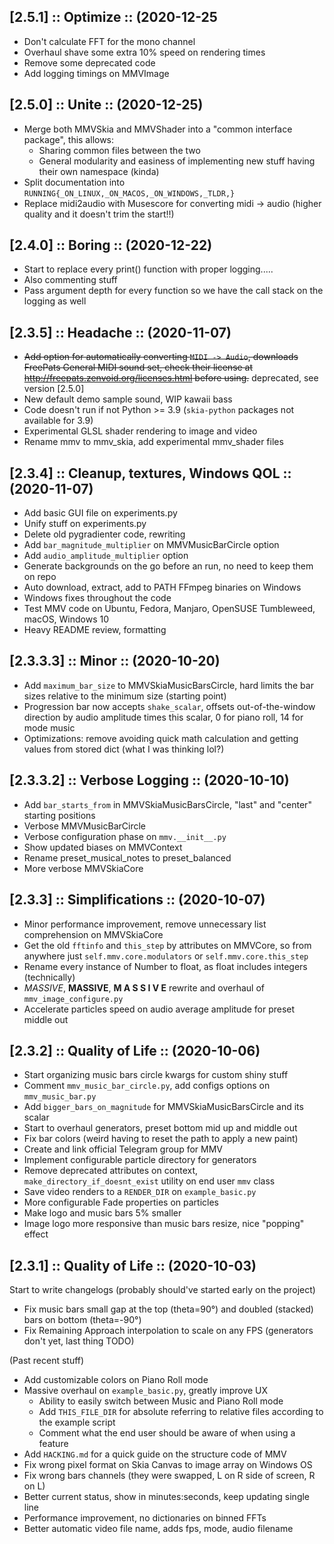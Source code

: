 ## [2.5.1] :: Optimize :: (2020-12-25
- Don't calculate FFT for the mono channel
- Overhaul shave some extra 10% speed on rendering times
- Remove some deprecated code
- Add logging timings on MMVImage

## [2.5.0] :: Unite :: (2020-12-25)
- Merge both MMVSkia and MMVShader into a "common interface package", this allows:
  - Sharing common files between the two
  - General modularity and easiness of implementing new stuff having their own namespace (kinda)
- Split documentation into `RUNNING{_ON_LINUX,_ON_MACOS,_ON_WINDOWS,_TLDR,}`
- Replace midi2audio with Musescore for converting midi -> audio (higher quality and it doesn't trim the start!!)

## [2.4.0] :: Boring :: (2020-12-22)
- Start to replace every print() function with proper logging.....
- Also commenting stuff
- Pass argument depth for every function so we have the call stack on the logging as well

## [2.3.5] :: Headache :: (2020-11-07)
- ~~Add option for automatically converting `MIDI -> Audio`, downloads FreePats General MIDI sound set, check their license at http://freepats.zenvoid.org/licenses.html before using.~~ deprecated, see version [2.5.0]
- New default demo sample sound, WIP kawaii bass
- Code doesn't run if not Python >= 3.9 (`skia-python` packages not available for 3.9)
- Experimental GLSL shader rendering to image and video
- Rename mmv to mmv_skia, add experimental mmv_shader files

## [2.3.4] :: Cleanup, textures, Windows QOL :: (2020-11-07)
- Add basic GUI file on experiments.py
- Unify stuff on experiments.py
- Delete old pygradienter code, rewriting
- Add `bar_magnitude_multiplier` on MMVMusicBarCircle option
- Add `audio_amplitude_multiplier` option
- Generate backgrounds on the go before an run, no need to keep them on repo
- Auto download, extract, add to PATH FFmpeg binaries on Windows
- Windows fixes throughout the code
- Test MMV code on Ubuntu, Fedora, Manjaro, OpenSUSE Tumbleweed, macOS, Windows 10
- Heavy README review, formatting

## [2.3.3.3] :: Minor :: (2020-10-20)
- Add `maximum_bar_size` to MMVSkiaMusicBarsCircle, hard limits the bar sizes relative to the minimum size (starting point)
- Progression bar now accepts `shake_scalar`, offsets out-of-the-window direction by audio amplitude times this scalar, 0 for piano roll, 14 for mode music
- Optimizations: remove avoiding quick math calculation and getting values from stored dict (what I was thinking lol?)

## [2.3.3.2] :: Verbose Logging :: (2020-10-10)
- Add `bar_starts_from` in MMVSkiaMusicBarsCircle, "last" and "center" starting positions
- Verbose MMVMusicBarCircle
- Verbose configuration phase on `mmv.__init__.py`
- Show updated biases on MMVContext
- Rename preset_musical_notes to preset_balanced
- More verbose MMVSkiaCore
  
## [2.3.3] :: Simplifications :: (2020-10-07)

- Minor performance improvement, remove unnecessary list comprehension on MMVSkiaCore
- Get the old `fftinfo` and `this_step` by attributes on MMVCore, so from anywhere just `self.mmv.core.modulators` or `self.mmv.core.this_step`
- Rename every instance of Number to float, as float includes integers (technically)
- *MASSIVE*, **MASSIVE**, **M A S S I V E** rewrite and overhaul of `mmv_image_configure.py`
- Accelerate particles speed on audio average amplitude for preset middle out

## [2.3.2] :: Quality of Life :: (2020-10-06)

- Start organizing music bars circle kwargs for custom shiny stuff
- Comment `mmv_music_bar_circle.py`, add configs options on `mmv_music_bar.py`
- Add `bigger_bars_on_magnitude` for MMVSkiaMusicBarsCircle and its scalar
- Start to overhaul generators, preset bottom mid up and middle out
- Fix bar colors (weird having to reset the path to apply a new paint)
- Create and link official Telegram group for MMV
- Implement configurable particle directory for generators
- Remove deprecated attributes on context, `make_directory_if_doesnt_exist` utility on end user `mmv` class
- Save video renders to a `RENDER_DIR` on `example_basic.py`
- More configurable Fade properties on particles
- Make logo and music bars 5% smaller
- Image logo more responsive than music bars resize, nice "popping" effect

## [2.3.1] :: Quality of Life :: (2020-10-03)

Start to write changelogs (probably should've started early on the project)
 
- Fix music bars small gap at the top (theta=90°) and doubled (stacked) bars on bottom (theta=-90°)
- Fix Remaining Approach interpolation to scale on any FPS (generators don't yet, last thing TODO)

(Past recent stuff)

- Add customizable colors on Piano Roll mode
- Massive overhaul on `example_basic.py`, greatly improve UX
  - Ability to easily switch between Music and Piano Roll mode
  - Add `THIS_FILE_DIR` for absolute referring to relative files according to the example script
  - Comment what the end user should be aware of when using a feature
- Add `HACKING.md` for a quick guide on the structure code of MMV
- Fix wrong pixel format on Skia Canvas to image array on Windows OS
- Fix wrong bars channels (they were swapped, L on R side of screen, R on L)
- Better current status, show in minutes:seconds, keep updating single line
- Performance improvement, no dictionaries on binned FFTs
- Better automatic video file name, adds fps, mode, audio filename
